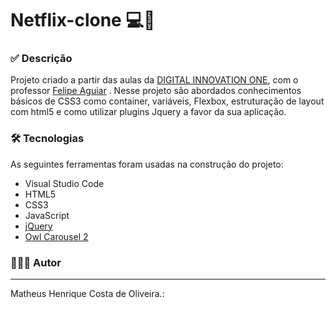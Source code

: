 # Netflix-clone 💻🚀

### ✅ Descrição

Projeto criado a partir das aulas da [DIGITAL INNOVATION ONE](https://digitalinnovation.one/),  com o professor [Felipe Aguiar](https://github.com/felipeAguiarCode/felipeAguiarcode.github.io/commits?author=felipeAguiarCode) . Nesse projeto são abordados  conhecimentos básicos de CSS3 como container, variáveis, Flexbox, estruturação de layout com html5 e como utilizar plugins Jquery a favor da sua aplicação.

### 🛠️ Tecnologias

As seguintes ferramentas foram usadas na construção do projeto: 

- Visual Studio Code
- HTML5
- CSS3
- JavaScript
- [jQuery](https://jquery.com/)
- [Owl Carousel 2](https://owlcarousel2.github.io/OwlCarousel2/)

### 🙋🏻‍♂️ Autor 

---

Matheus Henrique Costa de Oliveira.:  

